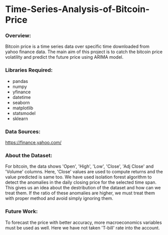 # Time-Series-Analysis-of-Bitcoin-Price
### Overview:
Bitcoin price is a time series data over specific time downloaded from yahoo finance data. The main aim of this project is to catch the bitcoin price volatility and predict the future price using ARIMA model.

### Libraries Required:
- pandas
- numpy
- yfinance
- datetime
- seaborn
- matplotlib
- statsmodel
- sklearn

### Data Sources:
https://finance.yahoo.com/

### About the Dataset:
For bitcoin, the data shows 'Open', 'High', 'Low', 'Close', 'Adj Close' and 'Volume' columns. Here, 'Close' values are used to compute returns and the value predicted is same too.
We have used isolation forest algorithm to detect the anomalies in the daily closing price for the selected time span. This gives us an idea about the destribution of the dataset and how can we treat them. If the ratio of these anomalies are higher, we must treat them with proper method and avoid simply ignoring them.


### Future Work: 
To forecast the price with better accuracy, more macroeconomics variables must be used as well. Here we have not taken 'T-bill' rate into the account. 
